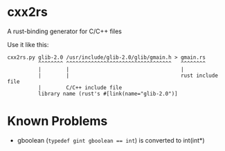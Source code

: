 cxx2rs
======

A rust-binding generator for C/C++ files

Use it like this:

    cxx2rs.py glib-2.0 /usr/include/glib-2.0/glib/gmain.h > gmain.rs
              ^^^^^^^^ ^^^^^^^^^^^^^^^^^^^^^^^^^^^^^^^^^^   ^^^^^^^^
              |        |                                    |
              |        |                                    rust include file
              |        C/C++ include file
              library name (rust's #[link(name="glib-2.0")]

Known Problems
==============

- gboolean (`typedef gint gboolean == int`) is converted to int(int*)
